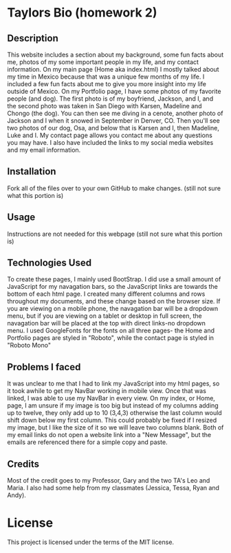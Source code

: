 # Taylors Bio (homework 2)

## Description 
 This website includes a section about my background, some fun facts about me, photos of my some important people in my life, and my contact information. On my main page (Home aka index.html) I mostly talked about my time in Mexico because that was a unique few months of my life. I included a few fun facts about me to give you more insight into my life outside of Mexico. 
 On my Portfolio page, I have some photos of my favorite people (and dog). The first photo is of my boyfriend, Jackson, and I, and the second photo was taken in San Diego with Karsen, Madeline and Chongo (the dog). You can then see me diving in a cenote, another photo of Jackson and I when it snowed in September in Denver, CO. Then you'll see two photos of our dog, Osa, and below that is Karsen and I, then Madeline, Luke and I.
 My contact page allows you contact me about any questions you may have. I also have included the links to my social media websites and my email information.

## Installation
  Fork all of the files over to your own GitHub to make changes. (still not sure what this portion is)
  
## Usage
  Instructions are not needed for this webpage (still not sure what this portion is)

## Technologies Used
 To create these pages, I mainly used BootStrap. I did use a small amount of JavaScript for my navagation bars, so the JavaScript links are towards the bottom of each html page. 
 I created many different columns and rows throughout my documents, and these change based on the browser size. If you are viewing on a mobile phone, the navagation bar will be a dropdown menu, but if you are viewing on a tablet or desktop in full screen, the navagation bar will be placed at the top with direct links-no dropdown menu.
 I used GoogleFonts for the fonts on all three pages- the Home and Portfolio pages are styled in "Roboto", while the contact page is styled in "Roboto Mono"
 
## Problems I faced
  It was unclear to me that I had to link my JavaScript into my html pages, so it took awhile to get my NavBar working in mobile view. Once that was linked, I was able to use my NavBar in every view. 
  On my index, or Home, page, I am unsure if my image is too big but instead of my columns adding up to twelve, they only add up to 10 (3,4,3) otherwise the last column would shift down below my first column. This could probably be fixed if I resized my image, but I like the size of it so we will leave two columns blank.
  Both of my email links do not open a website link into a "New Message", but the emails are referenced there for a simple copy and paste.
  
 ## Credits
  Most of the credit goes to my Professor, Gary and the two TA's Leo and Maria.
  I also had some help from my classmates (Jessica, Tessa, Ryan and Andy).
  
# License
This project is licensed under the terms of the MIT license.
